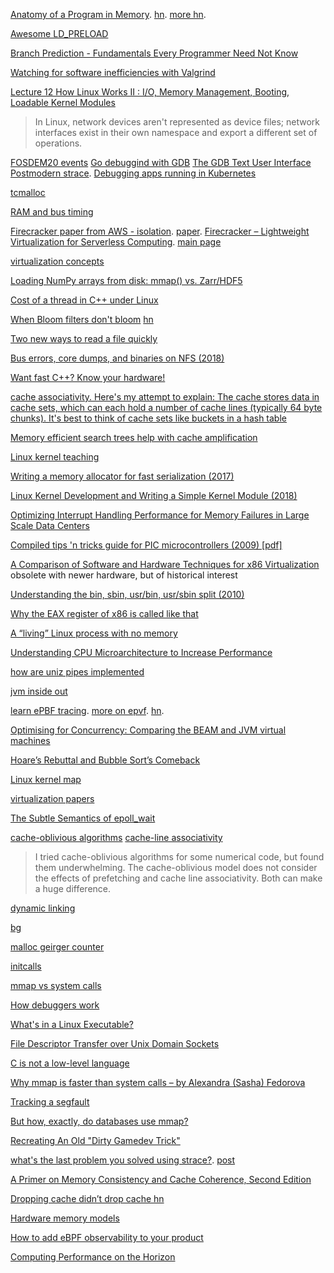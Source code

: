 [Anatomy of a Program in Memory](https://manybutfinite.com/post/anatomy-of-a-program-in-memory/). [hn](https://news.ycombinator.com/item?id=452005). [more hn](https://news.ycombinator.com/item?id=16955523).

[Awesome LD_PRELOAD](https://github.com/gaul/awesome-ld-preload/blob/master/README.md)

[Branch Prediction - Fundamentals Every Programmer Need Not Know](http://www.mycpu.org/branch-prediction-basics/)

[Watching for software inefficiencies with Valgrind](https://kristerw.blogspot.com/2020/02/watching-for-software-inefficiencies.html)

[Lecture 12	How Linux Works II : I/O, Memory Management, Booting, Loadable Kernel Modules](https://www.cis.upenn.edu/~cis191/lectures.html)

> In Linux, network devices aren't represented as device files; network interfaces exist in their own namespace and export a different set of operations.

[FOSDEM20 events](https://fosdem.org/2020/schedule/events/) [Go debuggind with GDB](https://www.youtube.com/watch?v=2kjmLQY8RJk) [The GDB Text User Interface](https://fosdem.org/2020/schedule/event/debugging_gdb_tui/) [Postmodern strace](https://fosdem.org/2020/schedule/event/debugging_strace_modern/). [Debugging apps running in Kubernetes
](https://fosdem.org/2020/schedule/event/debugging_kubernetes/)

[tcmalloc](https://twitter.com/dvyukov/status/1227874576434110471)

[RAM and bus timing](https://www.reddit.com/r/programming/comments/f4mstp/ram_and_bus_timing_ben_eater/)

[Firecracker paper from AWS - isolation](https://twitter.com/copyconstruct/status/1229982588732751872). [paper](https://www.amazon.science/publications/firecracker-lightweight-virtualization-for-serverless-applications). [Firecracker – Lightweight Virtualization for Serverless Computing](https://aws.amazon.com/blogs/aws/firecracker-lightweight-virtualization-for-serverless-computing/). [main page](https://firecracker-microvm.github.io/)

[virtualization concepts](https://twitter.com/b0rk/status/1229768879569805313)

[Loading NumPy arrays from disk: mmap() vs. Zarr/HDF5](https://news.ycombinator.com/item?id=22423632)

[Cost of a thread in C++ under Linux](https://lemire.me/blog/2020/01/30/cost-of-a-thread-in-c-under-linux/)

[When Bloom filters don't bloom](https://blog.cloudflare.com/when-bloom-filters-dont-bloom/) [hn](https://news.ycombinator.com/item?id=22463979)

[Two new ways to read a file quickly](https://news.ycombinator.com/item?id=22506184)

[Bus errors, core dumps, and binaries on NFS (2018)](https://news.ycombinator.com/item?id=22509943)

[Want fast C++? Know your hardware!](https://www.youtube.com/watch?v=BP6NxVxDQIs)

[cache associativity. Here's my attempt to explain: The cache stores data in cache sets, which can each hold a number of cache lines (typically 64 byte chunks). It's best to think of cache sets like buckets in a hash table](https://twitter.com/typeswitch/status/1236776268143755266)

[Memory efficient search trees help with cache amplification](https://twitter.com/MarkCallaghanDB/status/1237401294484078595)

[Linux kernel teaching](https://news.ycombinator.com/item?id=22564665)

[Writing a memory allocator for fast serialization (2017)](https://lobste.rs/s/peaoze)

[Linux Kernel Development and Writing a Simple Kernel Module (2018)](https://news.ycombinator.com/item?id=22579640)

[Optimizing Interrupt Handling Performance for Memory Failures in Large Scale Data Centers](https://research.fb.com/publications/optimizing-interrupt-handling-performance-for-memory-failures-in-large-scale-data-centers/)

[Compiled tips 'n tricks guide for PIC microcontrollers (2009) [pdf]](https://news.ycombinator.com/item?id=22648563)

[A Comparison of Software and Hardware Techniques for x86 Virtualization](https://www.vmware.com/pdf/asplos235_adams.pdf) obsolete with newer hardware, but of historical interest

[Understanding the bin, sbin, usr/bin, usr/sbin split (2010)](https://news.ycombinator.com/item?id=22614731)

[Why the EAX register of x86 is called like that](https://news.ycombinator.com/item?id=22645910)

[A “living” Linux process with no memory](https://news.ycombinator.com/item?id=22693805)

[Understanding CPU Microarchitecture to Increase Performance](https://www.infoq.com/presentations/microarchitecture-modern-cpu/)

[how are uniz pipes implemented](https://toroid.org/unix-pipe-implementation)

[jvm inside out](https://blog.adamfurmanek.pl/2020/01/04/jvm-inside-out-part-2/)

[learn ePBF tracing](http://www.brendangregg.com/blog/2019-01-01/learn-ebpf-tracing.html). [more on epvf](https://docs.google.com/presentation/d/1AcB4x7JCWET0ysDr0gsX-EIdQSTyBtmi6OAW7bE0jm0/edit#slide=id.g704abb5039_2_106). [hn](https://news.ycombinator.com/item?id=22953730).

[Optimising for Concurrency: Comparing the BEAM and JVM virtual machines](https://news.ycombinator.com/item?id=23168119)

[Hoare’s Rebuttal and Bubble Sort’s Comeback](https://blog.reverberate.org/2020/05/29/hoares-rebuttal-bubble-sorts-comeback.html)

[Linux kernel map](https://makelinux.github.io/kernel/map/)

[virtualization papers](https://twitter.com/MarcJBrooker/status/1270081815139635200)

[The Subtle Semantics of epoll_wait](https://jfischoff.github.io/blog/when-threadwaitread-doesnt.html)

[cache-oblivious algorithms](https://news.ycombinator.com/item?id=23662434) [cache-line associativity](https://stackoverflow.com/questions/15617871/how-would-you-generically-detect-cache-line-associativity-from-user-mode-code)

> I tried cache-oblivious algorithms for some numerical code, but found them underwhelming. The cache-oblivious model does not consider the effects of prefetching and cache line associativity. Both can make a huge difference.

[dynamic linking](https://blog.stephenmarz.com/2020/06/22/dynamic-linking/)

[bg](http://www.brendangregg.com/overview.html)

[malloc geirger counter](https://news.ycombinator.com/item?id=24303832j)

[initcalls](https://www.collabora.com/news-and-blog/blog/2020/09/25/initcalls-part-2-digging-into-implementation/)

[mmap vs system calls](https://lobste.rs/s/h5dfjo/why_mmap_is_faster_than_system_calls)

[How debuggers work](https://www.moritz.systems/blog/how-debuggers-work-getting-and-setting-x86-registers-part-1/)

[What's in a Linux Executable?](https://news.ycombinator.com/item?id=24926925)

[File Descriptor Transfer over Unix Domain Sockets](https://news.ycombinator.com/item?id=24964966)

[C is not a low-level language](https://queue.acm.org/detail.cfm?id=3212479)

[Why mmap is faster than system calls – by Alexandra (Sasha) Fedorova](https://news.ycombinator.com/item?id=25701959)

[Tracking a segfault](https://news.ycombinator.com/item?id=25818126)

[	But how, exactly, do databases use mmap? ](https://news.ycombinator.com/item?id=25881911)

[Recreating An Old "Dirty Gamedev Trick"](http://kylehalladay.com/blog/2019/12/04/Recreating-A-Dirty-Gamedev-Hack.html)

[what's the last problem you solved using strace?](https://twitter.com/b0rk/status/1378014888405168132). [post](https://lobste.rs/s/d9ucpe/what_problems_do_people_solve_with_strace)

[A Primer on Memory Consistency and Cache Coherence, Second Edition](https://www.morganclaypool.com/doi/10.2200/S00962ED2V01Y201910CAC049)

[	Dropping cache didn’t drop cache ](https://blog.twitter.com/engineering/en_us/topics/open-source/2021/dropping-cache-didnt-drop-cache.html) [hn](https://news.ycombinator.com/item?id=27086209)

[Hardware memory models](https://twitter.com/_rsc/status/1409930048480727043)

[How to add eBPF observability to your product ](https://news.ycombinator.com/item?id=27722947)

[Computing Performance on the Horizon](https://news.ycombinator.com/item?id=27738312)
